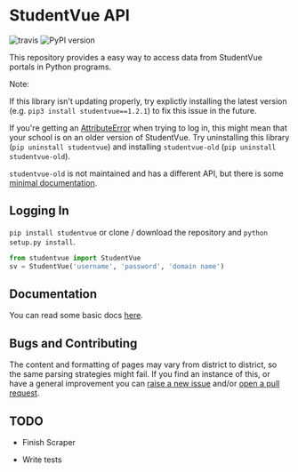 # StudentVue API
![travis](https://travis-ci.com/kajchang/StudentVue.svg?branch=master)
![PyPI version](https://badge.fury.io/py/studentvue.svg)

This repository provides a easy way to access data from StudentVue portals in Python programs.

Note:

If this library isn't updating properly, try explictly installing the latest version (e.g. `pip3 install studentvue==1.2.1`) to fix this issue in the future.

If you're getting an [AttributeError](https://github.com/kajchang/StudentVue/issues/12) when trying to log in, this might mean that your school is on an older version of StudentVue. Try uninstalling this library (`pip uninstall studentvue`) and installing `studentvue-old` (`pip uninstall studentvue-old`).

`studentvue-old` is not maintained and has a different API, but there is some [minimal documentation](https://github.com/kajchang/StudentVue/tree/old-version).

## Logging In

`pip install studentvue` or clone / download the repository and `python setup.py install`.

```python
from studentvue import StudentVue
sv = StudentVue('username', 'password', 'domain name') 
```

## Documentation

You can read some basic docs [here](https://kajchang.github.io/StudentVue/StudentVue.html).

## Bugs and Contributing

The content and formatting of pages may vary from district to district, so the same parsing strategies might fail. If you find an instance of this, or have a general improvement you can [raise a new issue](https://github.com/kajchang/StudentVue/issues/new) and/or [open a pull request](https://github.com/kajchang/StudentVue/compare).

## TODO

- Finish Scraper

- Write tests
